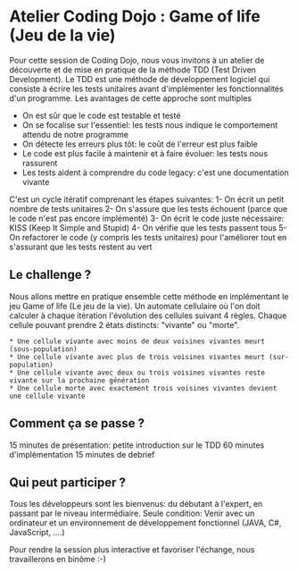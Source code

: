 # Atelier Coding Dojo : Game of life (Jeu de la vie)

Pour cette session de Coding Dojo, nous vous invitons à un atelier de découverte et de mise en pratique de la méthode TDD (Test Driven Development).
Le TDD est une méthode de développement logiciel qui consiste à écrire les tests unitaires avant d'implémenter les fonctionnalités d'un programme. Les avantages de cette approche sont multiples

- On est sûr que le code est testable et testé
- On se focalise sur l'essentiel: les tests nous indique le comportement attendu de notre programme
- On détecte les erreurs plus tôt: le coût de l'erreur est plus faible
- Le code est plus facile à maintenir et à faire évoluer: les tests nous rassurent
- Les tests aident à comprendre du code legacy: c'est une documentation vivante

C'est un cycle itératif comprenant les étapes suivantes:
1- On écrit un petit nombre de tests unitaires
2- On s'assure que les tests échouent (parce que le code n'est pas encore implémenté)
3- On écrit le code juste nécessaire: KISS (Keep It Simple and Stupid)
4- On vérifie que les tests passent tous
5- On refactorer le code (y compris les tests unitaires) pour l'améliorer tout en s'assurant que les tests restent au vert

Le challenge ?
--------------
Nous allons mettre en pratique ensemble cette méthode en implémentant le jeu Game of life (Le jeu de la vie). Un automate cellulaire où l'on doit calculer à chaque itération l'évolution des cellules suivant 4 règles. Chaque cellule pouvant prendre 2 états distincts: "vivante" ou "morte".

	* Une cellule vivante avec moins de deux voisines vivantes meurt (sous-population)
	* Une cellule vivante avec plus de trois voisines vivantes meurt (sur-population)
	* Une cellule vivante avec deux ou trois voisines vivantes reste vivante sur la prochaine génération
	* Une cellule morte avec exactement trois voisines vivantes devient une cellule vivante


Comment ça se passe ?
---------------------
15 minutes de présentation: petite introduction sur le TDD
60 minutes d'implémentation
15 minutes de debrief

Qui peut participer ?
---------------------
Tous les développeurs sont les bienvenus: du débutant à l'expert, en passant par le niveau intermédiaire.
Seule condition: Venir avec un ordinateur et un environnement de développement fonctionnel (JAVA, C#, JavaScript, ....)

Pour rendre la session plus interactive et favoriser l'échange, nous travaillerons en binôme :-)





